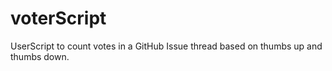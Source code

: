 voterScript
===========

UserScript to count votes in a GitHub Issue thread based on thumbs up and thumbs down.
